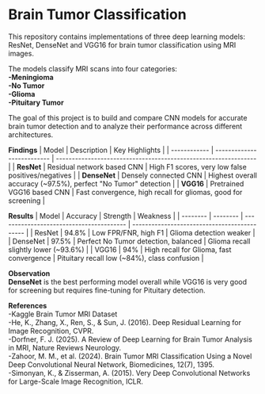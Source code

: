 # Brain Tumor Classification
This repository contains implementations of three deep learning models: ResNet, DenseNet and VGG16 for brain tumor classification using MRI images.  
  
The models classify MRI scans into four categories:  
**-Meningioma  
-No Tumor  
-Glioma  
-Pituitary Tumor**  
  
The goal of this project is to build and compare CNN models for accurate brain tumor detection and to analyze their performance across different architectures.  

**Findings**
| Model        | Description                | Key Highlights                                                  |
| ------------ | -------------------------- | --------------------------------------------------------------- |
| **ResNet**   | Residual network based CNN | High F1 scores, very low false positives/negatives              |
| **DenseNet** | Densely connected CNN      | Highest overall accuracy (~97.5%), perfect "No Tumor" detection |
| **VGG16**    | Pretrained VGG16 based CNN | Fast convergence, high recall for gliomas, good for screening   |


**Results**
| Model    | Accuracy | Strength                                 | Weakness                                     |
| -------- | -------- | ---------------------------------------- | -------------------------------------------- |
| ResNet   | 94.8%    | Low FPR/FNR, high F1                     | Glioma detection weaker                      |
| DenseNet | 97.5%    | Perfect No Tumor detection, balanced     | Glioma recall slightly lower (~93.6%)        |
| VGG16    | 94%      | High recall for Glioma, fast convergence | Pituitary recall low (~84%), class confusion |

**Observation**  
**DenseNet** is the best performing model overall while VGG16 is very good for screening but requires fine-tuning for Pituitary detection.  
  
**References**  
-Kaggle Brain Tumor MRI Dataset  
-He, K., Zhang, X., Ren, S., & Sun, J. (2016). Deep Residual Learning for Image Recognition, CVPR.  
-Dorfner, F. J. (2025). A Review of Deep Learning for Brain Tumor Analysis in MRI, Nature Reviews Neurology.  
-Zahoor, M. M., et al. (2024). Brain Tumor MRI Classification Using a Novel Deep Convolutional Neural Network, Biomedicines, 12(7), 1395.  
-Simonyan, K., & Zisserman, A. (2015). Very Deep Convolutional Networks for Large-Scale Image Recognition, ICLR.
